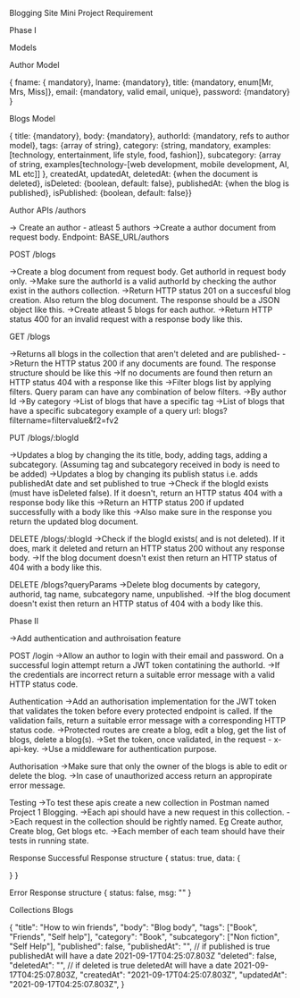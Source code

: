 Blogging Site Mini Project Requirement

Phase I

Models

Author Model

{ fname: { mandatory},
 lname: {mandatory}, 
 title: {mandatory, enum[Mr, Mrs, Miss]}, 
 email: {mandatory, valid email, unique},
 password: {mandatory} }

 Blogs Model

 { title: {mandatory},
  body: {mandatory},
  authorId: {mandatory, refs to author model}, 
  tags: {array of string}, 
  category: {string, mandatory, examples: [technology, entertainment, life style, food, fashion]}, 
  subcategory: {array of string, examples[technology-[web development, mobile development, AI, ML etc]] }, 
  createdAt,
  updatedAt, 
  deletedAt: {when the document is deleted}, 
  isDeleted: {boolean, default: false}, 
  publishedAt: {when the blog is published}, 
  isPublished: {boolean, default: false}}

  Author APIs /authors

 -> Create an author - atleast 5 authors
 ->Create a author document from request body. Endpoint: BASE_URL/authors

 POST /blogs

 ->Create a blog document from request body. Get authorId in request body only.
 ->Make sure the authorId is a valid authorId by checking the author exist in the authors collection.
 ->Return HTTP status 201 on a succesful blog creation. Also return the blog document. The response should be a JSON object like this.
 ->Create atleast 5 blogs for each author.
 ->Return HTTP status 400 for an invalid request with a response body like this.

 GET /blogs

->Returns all blogs in the collection that aren't deleted and are published-
->Return the HTTP status 200 if any documents are found. The response structure should be like this
->If no documents are found then return an HTTP status 404 with a response like this
->Filter blogs list by applying filters. Query param can have any combination of below filters.
   ->By author Id
   ->By category
   ->List of blogs that have a specific tag
   ->List of blogs that have a specific subcategory example of a query url: blogs?filtername=filtervalue&f2=fv2

PUT /blogs/:blogId

->Updates a blog by changing the its title, body, adding tags, adding a subcategory. (Assuming tag and subcategory received in body is need to be added)
->Updates a blog by changing its publish status i.e. adds publishedAt date and set published to true
->Check if the blogId exists (must have isDeleted false). If it doesn't, return an HTTP status 404 with a response body like this
->Return an HTTP status 200 if updated successfully with a body like this
->Also make sure in the response you return the updated blog document.

DELETE /blogs/:blogId
->Check if the blogId exists( and is not deleted). If it does, mark it deleted and return an HTTP status 200 without any response body.
->If the blog document doesn't exist then return an HTTP status of 404 with a body like this.

DELETE /blogs?queryParams
->Delete blog documents by category, authorid, tag name, subcategory name, unpublished.
->If the blog document doesn't exist then return an HTTP status of 404 with a body like this.

Phase II

->Add authentication and authroisation feature

POST /login
->Allow an author to login with their email and password. On a successful login attempt return a JWT token contatining the authorId.
->If the credentials are incorrect return a suitable error message with a valid HTTP status code.

Authentication
->Add an authorisation implementation for the JWT token that validates the token before every protected endpoint is called. If the validation fails, return a suitable error message with a corresponding HTTP status code.
->Protected routes are create a blog, edit a blog, get the list of blogs, delete a blog(s).
->Set the token, once validated, in the request - x-api-key.
->Use a middleware for authentication purpose.

Authorisation
->Make sure that only the owner of the blogs is able to edit or delete the blog.
->In case of unauthorized access return an appropirate error message.

Testing
->To test these apis create a new collection in Postman named Project 1 Blogging.
->Each api should have a new request in this collection.
->Each request in the collection should be rightly named. Eg Create author, Create blog, Get blogs etc.
->Each member of each team should have their tests in running state.

Response
Successful Response structure
{
  status: true,
  data: {

  }
}

Error Response structure
{
  status: false,
  msg: ""
}

Collections
Blogs

{
  "title": "How to win friends",
  "body": "Blog body",
  "tags": ["Book", "Friends", "Self help"],
  "category": "Book",
  "subcategory": ["Non fiction", "Self Help"],
  "published": false,
  "publishedAt": "", // if published is true publishedAt will have a date 2021-09-17T04:25:07.803Z
  "deleted": false,
  "deletedAt": "", // if deleted is true deletedAt will have a date 2021-09-17T04:25:07.803Z,
  "createdAt": "2021-09-17T04:25:07.803Z",
  "updatedAt": "2021-09-17T04:25:07.803Z",
}

